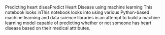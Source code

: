 Predicting heart diseaPredict Heart Disease using machine learning
This notebook looks inThis notebook looks into using various Python-based machine learning and data science libraries in an attempt to build a machine learning model capable of predicting whether or not someone has heart disease based on their medical attributes.
